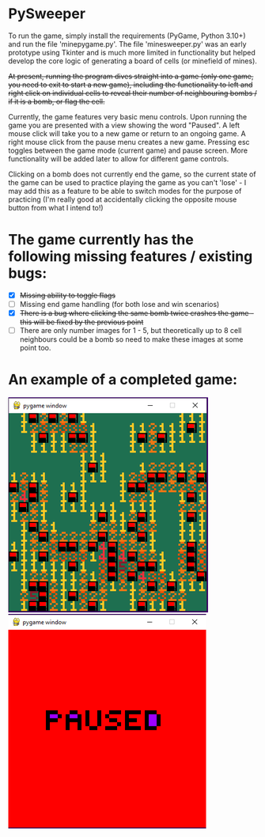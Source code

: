# PySweeper

To run the game, simply install the requirements (PyGame, Python 3.10+) and run the file 'minepygame.py'. The file 'minesweeper.py' was an early prototype using Tkinter and is much more limited in functionality but helped develop the core logic of generating a board of cells (or minefield of mines).

~~At present, running the program dives straight into a game (only one game, you need to exit to start a new game), including the functionality to left and right click on individual cells to reveal their number of neighbouring bombs / if it is a bomb, or flag the cell.~~

Currently, the game features very basic menu controls. Upon running the game you are presented with a view showing the word "Paused". 
A left mouse click will take you to a new game or return to an ongoing game. A right mouse click from the pause menu creates a new game.
Pressing esc toggles between the game mode (current game) and pause screen. More functionality will be added later to allow for different game controls.

Clicking on a bomb does not currently end the game, so the current state of the game can be used to practice playing the game as you can't 'lose' - I may add this as a feature to be able to switch modes for the purpose of practicing (I'm really good at accidentally clicking the opposite mouse button from what I intend to!)

# The game currently has the following missing features / existing bugs:

- [x] ~~Missing ability to toggle flags~~
- [ ] Missing end game handling (for both lose and win scenarios)
- [x] ~~There is a bug where clicking the same bomb twice crashes the game - this will be fixed by the previous point~~
- [ ] There are only number images for 1 - 5, but theoretically up to 8 cell neighbours could be a bomb so need to make these images at some point too.

# An example of a completed game:

![A completed game](/documentation/a_completed_game.PNG)
![A paused game](/documentation/a_paused_game.PNG)
